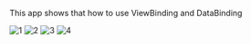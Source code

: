 This app shows that how to use ViewBinding and DataBinding

![1](https://user-images.githubusercontent.com/70901471/214338285-2ac17273-bbac-47b7-aa47-e8f870c28744.png)
![2](https://user-images.githubusercontent.com/70901471/214338297-610707c1-7be2-4414-8210-362a90d6f06e.png)
![3](https://user-images.githubusercontent.com/70901471/214338306-7e8686dd-755d-4d55-97e4-6fd7c55d4a7d.png)
![4](https://user-images.githubusercontent.com/70901471/214338394-57e93ad1-0b08-4a4d-8eb9-9a2b31cf2a46.png)

